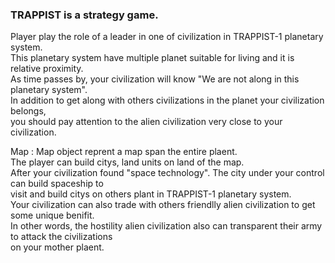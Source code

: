 <h3>TRAPPIST is a strategy game.</h3> 
Player play the role of a leader in one of civilization in TRAPPIST-1 planetary system. <br>
This planetary system have multiple planet suitable for living and it is relative proximity.  <br>
As time passes by, your civilization will know "We are not along in this planetary system".  <br>
In addition to get along with others civilizations in the planet your civilization belongs, <br>
you should pay attention to the alien civilization very close to your civilization.  <br>

Map :
Map object reprent a map span the entire plaent. <br>
The player can build citys, land units on land of the map. <br>
After your civilization found "space technology". The city under your control can build spaceship to <br> 
visit and build citys on others plant in TRAPPIST-1 planetary system. <br>
Your civilization can also trade with others friendlly alien civilization to get some unique benifit. <br> 
In other words, the hostility alien civilization also can transparent their army to attack the civilizations <br>
on your mother plaent. <br>


